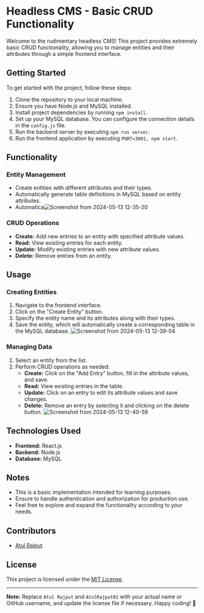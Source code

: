 # Headless CMS - Basic CRUD Functionality

Welcome to the rudimentary headless CMS! This project provides extremely basic CRUD functionality, allowing you to manage entities and their attributes through a simple frontend interface. 

## Getting Started

To get started with the project, follow these steps:

1. Clone the repository to your local machine.
2. Ensure you have Node.js and MySQL installed.
3. Install project dependencies by running `npm install`.
4. Set up your MySQL database. You can configure the connection details in the `config.js` file.
5. Run the backend server by executing `npm run server`.
6. Run the frontend application by executing `PORT=3001, npm start`.

## Functionality

### Entity Management

- Create entities with different attributes and their types.
- Automatically generate table definitions in MySQL based on entity attributes.
- Automatica![Screenshot from 2024-05-13 12-35-20](https://github.com/AtulRajput01/CMS/assets/92659293/cede41bc-7f33-414b-959d-3a024e0431ed)

### CRUD Operations

- **Create:** Add new entries to an entity with specified attribute values.
- **Read:** View existing entries for each entity.
- **Update:** Modify existing entries with new attribute values.
- **Delete:** Remove entries from an entity.


## Usage

### Creating Entities

1. Navigate to the frontend interface.
2. Click on the "Create Entity" button.
3. Specify the entity name and its attributes along with their types.
4. Save the entity, which will automatically create a corresponding table in the MySQL database.
![Screenshot from 2024-05-13 12-39-04](https://github.com/AtulRajput01/CMS/assets/92659293/11d4770c-71f2-492e-aad1-e85070ce3f45)



### Managing Data

1. Select an entity from the list.
2. Perform CRUD operations as needed:
   - **Create:** Click on the "Add Entry" button, fill in the attribute values, and save.
   - **Read:** View existing entries in the table.
   - **Update:** Click on an entry to edit its attribute values and save changes.
   - **Delete:** Remove an entry by selecting it and clicking on the delete button.
![Screenshot from 2024-05-13 12-40-58](https://github.com/AtulRajput01/CMS/assets/92659293/dad43749-37c7-486c-8b3b-4c4e28ac9054)

## Technologies Used

- **Frontend:** React.js
- **Backend:** Node.js
- **Database:** MySQL

## Notes

- This is a basic implementation intended for learning purposes.
- Ensure to handle authentication and authorization for production use.
- Feel free to explore and expand the functionality according to your needs.

## Contributors

- [Atul Rajput](https://github.com/AtulRajput/CMS)

## License

This project is licensed under the [MIT License](LICENSE).

---

**Note:** Replace `Atul Rajput` and `AtulRajput01` with your actual name or GitHub username, and update the license file if necessary. Happy coding! 🚀
